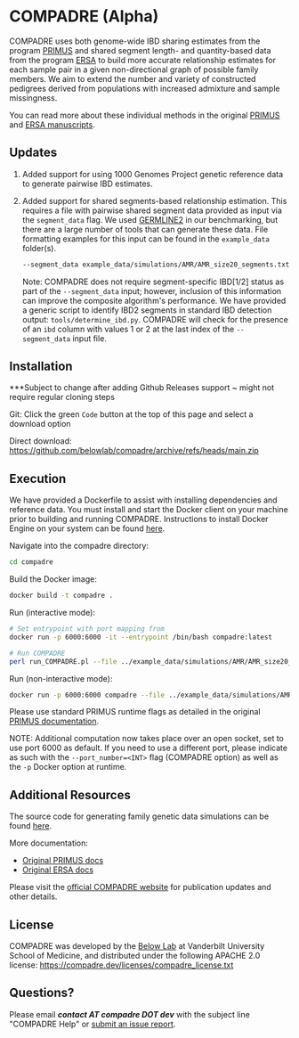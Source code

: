 # COMPADRE (Alpha)

COMPADRE uses both genome-wide IBD sharing estimates from the program [PRIMUS](https://primus.gs.washington.edu/primusweb/index.html) 
and shared segment length- and quantity-based data from the program [ERSA](https://hufflab.org/software/ersa) to build more accurate 
relationship estimates for each sample pair in a given non-directional graph of possible family members. 
We aim to extend the number and variety of constructed pedigrees derived from populations with increased admixture and sample missingness.

You can read more about these individual methods in the original [PRIMUS](https://compadre.dev/publications/primus.pdf) 
and [ERSA manuscripts](https://compadre.dev/publications/ersa.pdf).



## Updates

1. Added support for using 1000 Genomes Project genetic reference data to generate pairwise IBD estimates.
2. Added support for shared segments-based relationship estimation. This requires a file with pairwise shared segment data provided as input via the `segment_data` flag. We used [GERMLINE2](https://github.com/gusevlab/germline2) in our benchmarking, but there are a large number of tools that can generate these data. File formatting examples for this input can be found in the `example_data` folder(s).

    ```bash
    --segment_data example_data/simulations/AMR/AMR_size20_segments.txt
    ```

    Note: COMPADRE does not require segment-specific IBD[1/2] status as part of the `--segment_data` input; however, inclusion of this information can improve the composite algorithm's performance. We have provided a generic script to identify IBD2 segments in standard IBD detection output: `tools/determine_ibd.py`. COMPADRE will check for the presence of an `ibd` column with values 1 or 2 at the last index of the `--segment_data` input file. 


## Installation

***Subject to change after adding Github Releases support ~ might not require regular cloning steps

Git: Click the green `Code` button at the top of this page and select a download option

Direct download: https://github.com/belowlab/compadre/archive/refs/heads/main.zip



## Execution

We have provided a Dockerfile to assist with installing dependencies and reference data. You must install and start the Docker client on your machine prior to building and running COMPADRE. Instructions to install Docker Engine on your system can be found [here](https://docs.docker.com/engine/install/).

Navigate into the compadre directory:

```bash
cd compadre
```

Build the Docker image:

```bash
docker build -t compadre .
```

Run (interactive mode):

```bash
# Set entrypoint with port mapping from 
docker run -p 6000:6000 -it --entrypoint /bin/bash compadre:latest 

# Run COMPADRE
perl run_COMPADRE.pl --file ../example_data/simulations/AMR/AMR_size20_0missing/AMR_size20_0missing --segment_data ../example_data/simulations/AMR/AMR_size20_segments.txt --genome --output ../output/test --verbose 3
```

Run (non-interactive mode):

```bash
docker run -p 6000:6000 compadre --file ../example_data/simulations/AMR/AMR_size20_0missing/AMR_size20_0missing --segment_data ../example_data/simulations/AMR/AMR_size20_segments.txt --genome --output ../output/test --verbose 3
```

Please use standard PRIMUS runtime flags as detailed in the original [PRIMUS documentation](https://primus.gs.washington.edu/primusweb/res/documentation.html). 

NOTE: Additional computation now takes place over an open socket, set to use port 6000 as default. If you need to use a different port, please indicate as such with the `--port_number=<INT>` flag (COMPADRE option) as well as the `-p` Docker option at runtime. 



## Additional Resources

The source code for generating family genetic data simulations can be found [here](https://github.com/belowlab/unified-simulations). 

More documentation:
- [Original PRIMUS docs](https://primus.gs.washington.edu/primusweb/res/documentation.html)
- [Original ERSA docs](https://hufflab.org/software/ersa/)

Please visit the [official COMPADRE website](https://compadre.dev/about) for publication updates and other details. 



## License

COMPADRE was developed by the [Below Lab](https://thebelowlab.com) at Vanderbilt University School of Medicine, and distributed under the following APACHE 2.0 license: https://compadre.dev/licenses/compadre_license.txt



## Questions?

Please email <strong><i>contact AT compadre DOT dev</strong></i> with the subject line "COMPADRE Help" or [submit an issue report](https://github.com/belowlab/compadre/issues). 